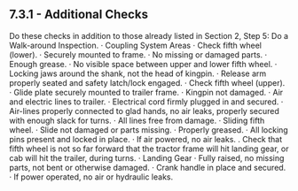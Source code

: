 ## 7.3.1 - Additional Checks
Do these checks in addition to those already listed in Section 2, Step 5: Do a Walk-around Inspection.
· Coupling System Areas
· Check fifth wheel (lower).
· Securely mounted to frame.
· No missing or damaged parts.
· Enough grease.
· No visible space between upper and lower fifth wheel.
· Locking jaws around the shank, not the head of kingpin.
· Release arm properly seated and safety latch/lock engaged.
· Check fifth wheel (upper).
· Glide plate securely mounted to trailer frame.
· Kingpin not damaged.
· Air and electric lines to trailer.
· Electrical cord firmly plugged in and secured.
· Air-lines properly connected to glad hands, no air leaks, properly secured with enough slack for turns.
· All lines free from damage.
· Sliding fifth wheel.
· Slide not damaged or parts missing.
· Properly greased.
· All locking pins present and locked in place.
· If air powered, no air leaks.
. Check that fifth wheel is not so far forward that the tractor frame will hit landing gear, or cab will hit the trailer, during turns.
· Landing Gear
· Fully raised, no missing parts, not bent or otherwise damaged.
· Crank handle in place and secured.
· If power operated, no air or hydraulic leaks.